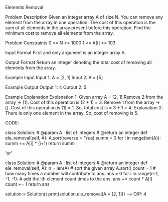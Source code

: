 Elements Removal

Problem Description
Given an integer array A of size N. You can remove any element from the array in one operation.
The cost of this operation is the sum of all elements in the array present before this operation.
Find the minimum cost to remove all elements from the array.

Problem Constraints
0 <= N <= 1000
1 <= A[i] <= 103

Input Format
First and only argument is an integer array A.

Output Format
Return an integer denoting the total cost of removing all elements from the array.

Example Input
Input 1:
 A = [2, 1]
Input 2:
 A = [5]

Example Output
Output 1:
 4
Output 2:
 5

Example Explanation
Explanation 1:
 Given array A = [2, 1]
 Remove 2 from the array => [1]. Cost of this operation is (2 + 1) = 3.
 Remove 1 from the array => []. Cost of this operation is (1) = 1.
 So, total cost is = 3 + 1 = 4.
Explanation 2:
 There is only one element in the array. So, cost of removing is 5.

CODE:

class Solution:
    # @param A : list of integers
    # @return an integer
    def ele_removal(self, A):
        A.sort(reverse = True)
        summ = 0
        for i in range(len(A)):
            summ += A[i] * (i+1)
        return summ            

'or'

class Solution:
    # @param A : list of integers
    # @return an integer
    def ele_removal(self, A):
        n = len(A)
        # sort the given array
        A.sort()
        count = 1 # how many times a number will contribute to ans.
        ans = 0
        for i in range(n-1, -1, -1):
            # add the ith element count times to the ans. 
            ans += count * A[i] 
            count += 1
        return ans


solution = Solution()
print(solution.ele_removal(A = [2, 1]))  -->  O/P: 4

